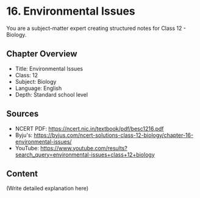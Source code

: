 # 16. Environmental Issues

You are a subject-matter expert creating structured notes for Class 12 - Biology.

## Chapter Overview
- Title: Environmental Issues
- Class: 12
- Subject: Biology
- Language: English
- Depth: Standard school level

## Sources
- NCERT PDF: https://ncert.nic.in/textbook/pdf/besc1216.pdf
- Byju's: https://byjus.com/ncert-solutions-class-12-biology/chapter-16-environmental-issues/
- YouTube: https://www.youtube.com/results?search_query=environmental-issues+class+12+biology

## Content
(Write detailed explanation here)
